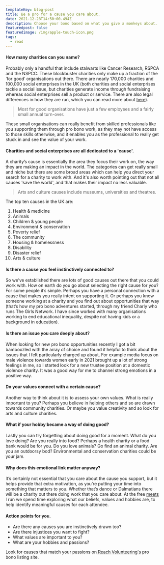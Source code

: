 ```yaml
---
templateKey: blog-post
title: Be a pro for a cause you care about.
date: 2021-12-28T14:50:00.494Z
description: Choose your bono based on what you give a monkeys about.
featuredpost: false
featuredimage: /img/apple-touch-icon.png
tags:
  - read
---
```

#### How many charities can you name?

Probably only a handful that include stalwarts like Cancer Research, RSPCA and the NSPCC. These blockbuster charities only make up a fraction of the ‘for good’ organisations out there. There are nearly 170,000 charities and 100,000 social enterprises in the UK (both charities and social enterprises tackle a social issue, but charities generate income through fundraising whereas social enterprises sell a product or service. There are also legal differences in how they are run, which you can read more about [here](https://www.gullands.com/news-events/news/the-difference-between-a-charity-and-a-social-enterprise/)). 

> Most for good organisations have just a few employees and a fairly small annual turn-over. 

These small organisations can really benefit from skilled professionals like you supporting them through pro bono work, as they may not have access to those skills otherwise, and it enables you as the professional to really get stuck in and see the value of your work.

#### Charities and social enterprises are all dedicated to a 'cause'.

A charity’s cause is essentially the area they focus their work on, the way they are making an impact in the world. The categories can get really small and niche but there are some broad areas which can help you direct your search for a charity to work with. And it's also worth pointing out that not all causes 'save the world', and that makes their impact no less valuable. 

> Arts and culture causes include museums, universities and theatres.

The top ten causes in the UK are:

1. Health & medicine
2. Animals
3. Children & young people
4. Environment & conservation
5. Poverty relief
6. The community
7. Housing & homelessness
8. Disability
9. Disaster relief
10. Arts & culture

#### Is there a cause you feel instinctively connected to?

So we’ve established there are lots of good causes out there that you could work with. How on earth do you go about selecting the right cause for you? For some people it’s simple. Perhaps you have a personal connection with a cause that makes you really intent on supporting it. Or perhaps you know someone working at a charity and you find out about opportunities that way (that’s how my pro bono adventures started, through my friend Charly who runs The Girls Network. I have since worked with many organisations working to end educational inequality, despite not having kids or a background in education).

#### Is there an issue you care deeply about?

When looking for new pro bono opportunities recently I got a bit bamboozled with the array of choice and found it helpful to think about the issues that I felt particularly charged up about. For example media focus on male violence towards women early in 2021 brought up a lot of strong feelings in me, so I started look for a new trustee position at a domestic violence charity. It was a good way for me to channel strong emotions in a positive way.

#### Do your values connect with a certain cause?

Another way to think about it is to assess your own values. What is really important to you? Perhaps you believe in helping others and so are drawn towards community charities. Or maybe you value creativity and so look for arts and culture charities. 

#### What if your hobby became a way of doing good?

Lastly you can try forgetting about doing good for a moment. What do you love doing? Are you really into food? Perhaps a health charity or a food bank would be for you. Do you love animals? Go find an animal charity. Are you an outdoorsy bod? Environmental and conservation charities could be your jam.

#### Why does this emotional link matter anyway?

It’s certainly not essential that you care about the cause you support, but it helps provide that extra motivation, as you’re putting your time into something that matters to you. Whether that’s dance or Dalmatians there will be a charity out there doing work that you care about. At the free [meets ](https://skillingtime.co.uk/meet)I run we spend time exploring what our beliefs, values and hobbies are, to help identify meaningful causes for each attendee.

#### Action points for you.

* Are there any causes you are instinctively drawn too?
* Are there injustices you want to fight?
* What values are important to you?
* What are your hobbies and passions?

Look for causes that match your passions on[ Reach Volunteering's](https://reachvolunteering.org.uk) pro bono listing site.